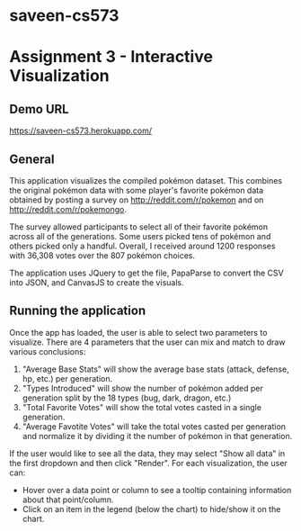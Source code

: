 # saveen-cs573
# Assignment 3 - Interactive Visualization

## Demo URL

https://saveen-cs573.herokuapp.com/

## General

This application visualizes the compiled pokémon dataset. This combines the original pokémon data with some player's
favorite pokémon data obtained by posting a survey on http://reddit.com/r/pokemon and on http://reddit.com/r/pokemongo.

The survey allowed participants to select all of their favorite pokémon across all of the generations. Some users picked tens
of pokémon and others picked only a handful. Overall, I received around 1200 responses with 36,308 votes over the 807 pokémon choices.

The application uses JQuery to get the file, PapaParse to convert the CSV into JSON, and CanvasJS to create the visuals.

## Running the application

Once the app has loaded, the user is able to select two parameters to visualize. There are 4 parameters that the user can mix and match to draw various conclusions:

  1. "Average Base Stats" will show the average base stats (attack, defense, hp, etc.) per generation.
  2. "Types Introduced" will show the number of pokémon added per generation split by the 18 types (bug, dark, dragon, etc.)
  3. "Total Favorite Votes" will show the total votes casted in a single generation.
  4. "Average Favotite Votes" will take the total votes casted per generation and normalize it by dividing it the number of pokémon in that generation.
  
If the user would like to see all the data, they may select "Show all data" in the first dropdown and then click "Render". For each visualization, the user can:

  * Hover over a data point or column to see a tooltip containing information about that point/column.
  * Click on an item in the legend (below the chart) to hide/show it on the chart.
